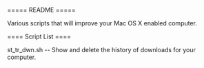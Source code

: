 ===== README =====

Various scripts that will improve your Mac OS X enabled computer. 


==== Script List ====

st_tr_dwn.sh -- Show and delete the history of downloads for your computer.
